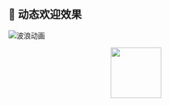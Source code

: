 ## 🎉 动态欢迎效果

<!-- 波浪动画 -->
![波浪动画](https://raw.githubusercontent.com/yourusername/yourrepo/main/waves.svg)

<!-- 旋转图标 -->
<div align="center">
  <img src="https://raw.githubusercontent.com/yourusername/yourrepo/main/rotating-heart.svg" width="100">
</div>